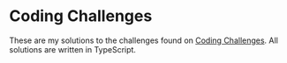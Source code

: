 # Coding Challenges

These are my solutions to the challenges found on [Coding Challenges](https://codingchallenges.fyi/). All solutions are written in TypeScript. 
